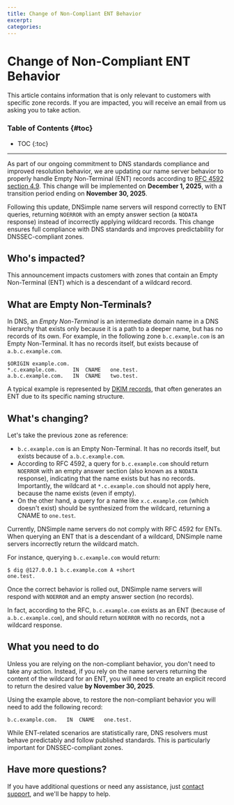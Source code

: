 ```yaml
---
title: Change of Non-Compliant ENT Behavior
excerpt:
categories:
---
```


# Change of Non-Compliant ENT Behavior

<info>
This article contains information that is only relevant to customers with specific zone records. If you are impacted, you will receive an email from us asking you to take action.
</info>

### Table of Contents {#toc}

* TOC
{:toc}

---

As part of our ongoing commitment to DNS standards compliance and improved resolution behavior, we are updating our name server behavior to properly handle Empty Non-Terminal (ENT) records according to [RFC 4592 section 4.9](https://datatracker.ietf.org/doc/html/rfc4592#section-4.9). This change will be implemented on **December 1, 2025**, with a transition period ending on **November 30, 2025**.

Following this update, DNSimple name servers will respond correctly to ENT queries, returning `NOERROR` with an empty answer section (a `NODATA` response) instead of incorrectly applying wildcard records. This change ensures full compliance with DNS standards and improves predictability for DNSSEC-compliant zones.

## Who's impacted?

This announcement impacts customers with zones that contain an Empty Non-Terminal (ENT) which is a descendant of a wildcard record.

## What are Empty Non-Terminals?

In DNS, an *Empty Non-Terminal* is an intermediate domain name in a DNS hierarchy that exists only because it is a path to a deeper name, but has no records of its own. For example, in the following zone `b.c.example.com` is an Empty Non-Terminal. It has no records itself, but exists because of `a.b.c.example.com`.

```
$ORIGIN example.com.
*.c.example.com.     IN  CNAME   one.test.
a.b.c.example.com.   IN  CNAME   two.test.
```

A typical example is represented by [DKIM records](https://support.dnsimple.com/articles/dkim-record/), that often generates an ENT due to its specific naming structure.

## What's changing?

Let's take the previous zone as reference:

- `b.c.example.com` is an Empty Non-Terminal. It has no records itself, but exists because of `a.b.c.example.com`.
- According to RFC 4592, a query for `b.c.example.com` should return `NOERROR` with an empty answer section (also known as a `NODATA` response), indicating that the name exists but has no records. Importantly, the wildcard at `*.c.example.com` should not apply here, because the name exists (even if empty).
- On the other hand, a query for a name like `x.c.example.com` (which doesn't exist) should be synthesized from the wildcard, returning a CNAME to `one.test`.

Currently, DNSimple name servers do not comply with RFC 4592 for ENTs. When querying an ENT that is a descendant of a wildcard, DNSimple name servers incorrectly return the wildcard match.

For instance, querying `b.c.example.com` would return:

```
$ dig @127.0.0.1 b.c.example.com A +short
one.test.
```

Once the correct behavior is rolled out, DNSimple name servers will respond with `NOERROR` and an empty answer section (no records).

In fact, according to the RFC, `b.c.example.com` exists as an ENT (because of `a.b.c.example.com`), and should return `NOERROR` with no records, not a wildcard response.

## What you need to do

Unless you are relying on the non-compliant behavior, you don't need to take any action. Instead, if you rely on the name servers returning the content of the wildcard for an ENT, you will need to create an explicit record to return the desired value **by November 30, 2025**.

Using the example above, to restore the non-compliant behavior you will need to add the following record:

```
b.c.example.com.   IN  CNAME   one.test.
```

While ENT-related scenarios are statistically rare, DNS resolvers must behave predictably and follow published standards. This is particularly important for DNSSEC-compliant zones.

## Have more questions?

If you have additional questions or need any assistance, just [contact support](https://dnsimple.com/feedback), and we'll be happy to help.

